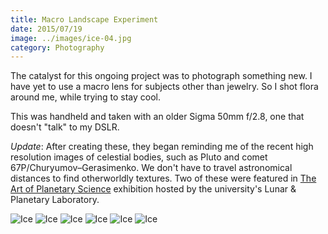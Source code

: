 ```yaml
---
title: Macro Landscape Experiment
date: 2015/07/19
image: ../images/ice-04.jpg
category: Photography
---
```


The catalyst for this ongoing project was to photograph something new. I have yet to use a macro lens for subjects other than jewelry. So I shot flora around me, while trying to stay cool.

This was handheld and taken with an older Sigma 50mm f/2.8, one that doesn't "talk" to my DSLR.

_Update_: After creating these, they began reminding me of the recent high resolution images of celestial bodies, such as Pluto and comet 67P/Churyumov–Gerasimenko. We don't have to travel astronomical distances to find otherworldly textures. Two of these were featured in [The Art of Planetary Science](https://www.lpl.arizona.edu/art) exhibition hosted by the university's Lunar & Planetary Laboratory.

![Ice](../images/ice-01.jpg)
![Ice](../images/ice-02.jpg)
![Ice](../images/ice-03.jpg)
![Ice](../images/ice-05.jpg)
![Ice](../images/ice-06.jpg)
![Ice](../images/ice-071.jpg)
